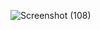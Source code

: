 ![Screenshot (108)](https://user-images.githubusercontent.com/68141653/123554362-3ee58a80-d79d-11eb-96f2-dd96c3311405.png)
